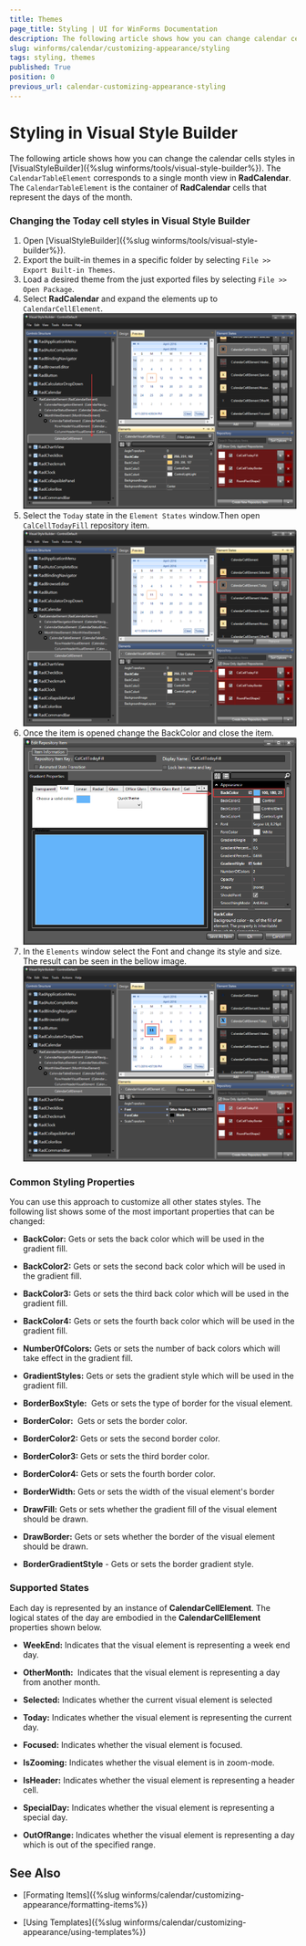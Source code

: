 ```yaml
---
title: Themes
page_title: Styling | UI for WinForms Documentation
description: The following article shows how you can change calendar cells in Visual Style Builder.
slug: winforms/calendar/customizing-appearance/styling
tags: styling, themes
published: True
position: 0
previous_url: calendar-customizing-appearance-styling
---
```


# Styling in Visual Style Builder

The following article shows how you can change the calendar cells styles in [VisualStyleBuilder]({%slug winforms/tools/visual-style-builder%}). The `CalendarTableElement` corresponds to a single month view in __RadCalendar__. The `CalendarTableElement` is the container of __RadCalendar__ cells that represent the days of the month. 


### Changing the Today cell styles in Visual Style Builder

1. Open [VisualStyleBuilder]({%slug winforms/tools/visual-style-builder%}).
2. Export the built-in themes in a specific folder by selecting `File >> Export Built-in Themes`.
3. Load a desired theme from the just exported files by selecting `File >> Open Package`.
4. Select __RadCalendar__ and expand the elements up to `CalendarCellElement`.
   ![calendar-themes001](images/calendar-themes001.png)
5. Select the `Today` state in the `Element States` window.Then open `CalCellTodayFill` repository item.
   ![calendar-themes002](images/calendar-themes002.png)
6. Once the item is opened change the BackColor and close the item.
   ![calendar-themes003](images/calendar-themes003.png)
7. In the `Elements` window select the Font and change its style and sizе. The result can be seen in the bellow image.
   ![calendar-themes004](images/calendar-themes004.png)


### Common Styling Properties

You can use this approach to customize all other states styles. The following list shows some of the most important properties that can be changed:

* __BackColor:__ Gets or sets the back color which will be used in the gradient fill. 


* __BackColor2:__ Gets or sets the second back color which will be used in the gradient fill. 


* __BackColor3:__ Gets or sets the third back color which will be used in the gradient fill. 

* __BackColor4:__ Gets or sets the fourth back color which will be used in the gradient fill. 

* __NumberOfColors:__ Gets or sets the number of back colors which will take effect in the gradient fill. 

* __GradientStyles:__ Gets or sets the gradient style which will be used in the gradient fill. 

* __BorderBoxStyle:__  Gets or sets the type of border for the visual element. 

* __BorderColor:__  Gets or sets the border color. 

* __BorderColor2:__ Gets or sets the second border color. 

* __BorderColor3:__ Gets or sets the third border color. 

* __BorderColor4:__ Gets or sets the fourth border color. 

* __BorderWidth:__ Gets or sets the width of the visual element's border 

* __DrawFill:__ Gets or sets whether the gradient fill of the visual element should be drawn. 

* __DrawBorder:__ Gets or sets whether the border of the visual element should be drawn. 

* __BorderGradientStyle__ - Gets or sets the border gradient style.

### Supported States 

Each day is represented by an instance of __CalendarCellElement__. The logical states of the day are embodied in the __CalendarCellElement__ properties shown below. 

* __WeekEnd:__ Indicates that the visual element is representing a week end day. 

* __OtherMonth:__  Indicates that the visual element is representing a day from another month. 


* __Selected:__ Indicates whether the current visual element is selected 

* __Today:__ Indicates whether the visual element is representing the current day. 

* __Focused:__ Indicates whether the visual element is focused. 

* __IsZooming:__ Indicates whether the visual element is in zoom-mode. 

* __IsHeader:__ Indicates whether the visual element is representing a header cell. 

* __SpecialDay:__ Indicates whether the visual element is representing a special day. 

* __OutOfRange:__ Indicates whether the visual element is representing a day which is out of the specified range.

## See Also

* [Formating Items]({%slug winforms/calendar/customizing-appearance/formatting-items%})

* [Using Templates]({%slug winforms/calendar/customizing-appearance/using-templates%})
 
